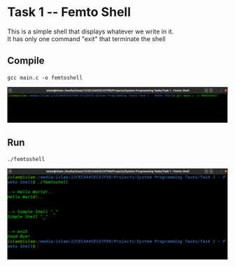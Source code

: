 # Task 1 -- Femto Shell
This is a simple shell that displays whatever we write in it. <br>
It has only one command "exit" that terminate the shell

## Compile
```
gcc main.c -o femtoshell
```
![diagram](Compile.png)

## Run
```
./femtoshell
```
![diagram](Run.png)
